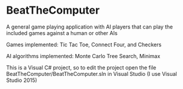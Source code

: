 # BeatTheComputer
A general game playing application with AI players that can play the included games against a human or other AIs

Games implemented: Tic Tac Toe, Connect Four, and Checkers

AI algorithms implemented: Monte Carlo Tree Search, Minimax

This is a Visual C# project, so to edit the project open the file
BeatTheComputer/BeatTheComputer.sln
in Visual Studio (I use Visual Studio 2015)
